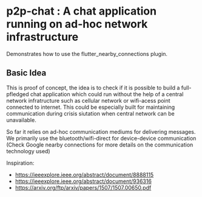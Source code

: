 # p2p-chat : A chat application running on ad-hoc network infrastructure 

Demonstrates how to use the flutter_nearby_connections plugin.

## Basic Idea

This is proof of concept, the idea is to check if it is possible to build a full-pfledged chat application which could run without the help 
of a central network infratructure such as cellular network or wifi-acess point connected to internet. This could be especially built for maintaining communication during crisis siutation when central network can be unavailable.

So far it relies on ad-hoc communication mediums for delivering messages. We primarily use the bluetooth/wifi-direct for device-device communication (Check Google nearby connections for more details on the communication technology used) 


Inspiration:
- https://ieeexplore.ieee.org/abstract/document/8888115
- https://ieeexplore.ieee.org/abstract/document/936316
- https://arxiv.org/ftp/arxiv/papers/1507/1507.00650.pdf


